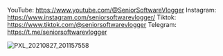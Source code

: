 YouTube: https://www.youtube.com/@SeniorSoftwareVlogger
Instagram: https://www.instagram.com/seniorsoftwarevlogger/
Tiktok: https://www.tiktok.com/@seniorsoftwarevlogger
Telegram: https://t.me/seniorsoftwarevlogger

![PXL_20210827_201157558](https://user-images.githubusercontent.com/186223/197391410-39501250-f4c9-4d9f-b9fc-4e4ad76dd203.jpg)

